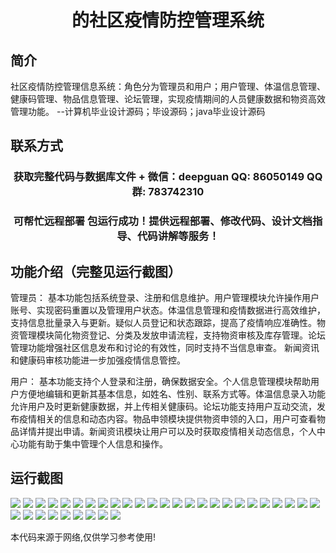 <p><h1 align="center">的社区疫情防控管理系统</h1></p>

## 简介
社区疫情防控管理信息系统：角色分为管理员和用户；用户管理、体温信息管理、健康码管理、物品信息管理、论坛管理，实现疫情期间的人员健康数据和物资高效管理功能。    --计算机毕业设计源码；毕设源码；java毕业设计源码


## 联系方式
<p><h3 align="center">获取完整代码与数据库文件 + 微信：deepguan QQ: 86050149 QQ群: 783742310</h3></p>
<p><h3 align="center">可帮忙远程部署 包运行成功！提供远程部署、修改代码、设计文档指导、代码讲解等服务！</h3></p>

## 功能介绍（完整见运行截图）
管理员： 基本功能包括系统登录、注册和信息维护。用户管理模块允许操作用户账号、实现密码重置以及管理用户状态。体温信息管理和疫情数据进行高效维护，支持信息批量录入与更新。疑似人员登记和状态跟踪，提高了疫情响应准确性。物资管理模块简化物资登记、分类及发放申请流程，支持物资审核及库存管理。论坛管理功能增强社区信息发布和讨论的有效性，同时支持不当信息审查。 新闻资讯和健康码审核功能进一步加强疫情信息管控。

用户： 基本功能支持个人登录和注册，确保数据安全。个人信息管理模块帮助用户方便地编辑和更新其基本信息，如姓名、性别、联系方式等。体温信息录入功能允许用户及时更新健康数据，并上传相关健康码。论坛功能支持用户互动交流，发布疫情相关的信息和动态内容。物品申领模块提供物资申领的入口，用户可查看物品详情并提出申请。新闻资讯模块让用户可以及时获取疫情相关动态信息，个人中心功能有助于集中管理个人信息和操作。


## 运行截图
![](img/001.jpg)
![](img/002.jpg)
![](img/003.jpg)
![](img/004.jpg)
![](img/005.jpg)
![](img/006.jpg)
![](img/007.jpg)
![](img/008.jpg)
![](img/009.jpg)
![](img/010.jpg)
![](img/011.jpg)
![](img/012.jpg)
![](img/013.jpg)
![](img/014.jpg)
![](img/015.jpg)
![](img/016.jpg)
![](img/017.jpg)
![](img/018.jpg)
![](img/019.jpg)
![](img/020.jpg)
![](img/021.jpg)
![](img/022.jpg)
![](img/023.jpg)
![](img/024.jpg)
![](img/025.jpg)
![](img/026.jpg)
![](img/027.jpg)
![](img/028.jpg)
![](img/029.jpg)
![](img/030.jpg)
![](img/031.jpg)
![](img/032.jpg)
![](img/033.jpg)
![](img/034.jpg)

<p>本代码来源于网络,仅供学习参考使用!</p>
